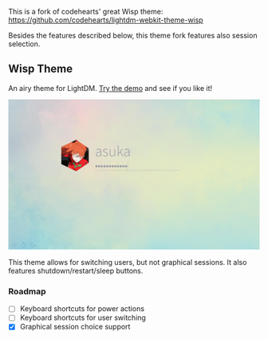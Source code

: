 This is a fork of codehearts' great Wisp theme: https://github.com/codehearts/lightdm-webkit-theme-wisp

Besides the features described below, this theme fork features also session selection.

## Wisp Theme

An airy theme for LightDM. [Try the demo](http://codehearts.github.io/lightdm-webkit-theme-wisp/) and see if you like it!

![](https://raw.githubusercontent.com/codehearts/lightdm-webkit-theme-wisp/master/screenshot.png)

This theme allows for switching users, but not graphical sessions. It also features shutdown/restart/sleep buttons.

### Roadmap
- [ ] Keyboard shortcuts for power actions
- [ ] Keyboard shortcuts for user switching
- [x] Graphical session choice support
